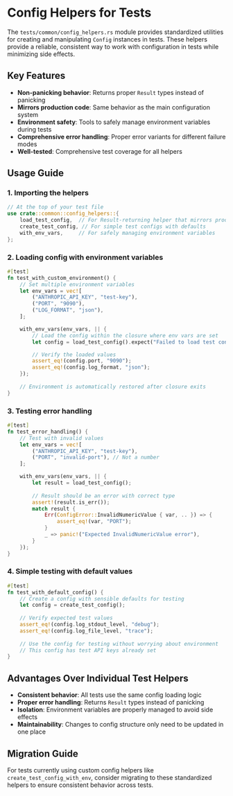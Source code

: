 # Config Helpers for Tests

The `tests/common/config_helpers.rs` module provides standardized utilities for creating and manipulating `Config` instances in tests. These helpers provide a reliable, consistent way to work with configuration in tests while minimizing side effects.

## Key Features

- **Non-panicking behavior**: Returns proper `Result` types instead of panicking
- **Mirrors production code**: Same behavior as the main configuration system
- **Environment safety**: Tools to safely manage environment variables during tests
- **Comprehensive error handling**: Proper error variants for different failure modes
- **Well-tested**: Comprehensive test coverage for all helpers

## Usage Guide

### 1. Importing the helpers

```rust
// At the top of your test file
use crate::common::config_helpers::{
    load_test_config,  // For Result-returning helper that mirrors production
    create_test_config, // For simple test configs with defaults
    with_env_vars,     // For safely managing environment variables
};
```

### 2. Loading config with environment variables

```rust
#[test]
fn test_with_custom_environment() {
    // Set multiple environment variables
    let env_vars = vec![
        ("ANTHROPIC_API_KEY", "test-key"),
        ("PORT", "9090"),
        ("LOG_FORMAT", "json"),
    ];

    with_env_vars(env_vars, || {
        // Load the config within the closure where env vars are set
        let config = load_test_config().expect("Failed to load test config");

        // Verify the loaded values
        assert_eq!(config.port, "9090");
        assert_eq!(config.log_format, "json");
    });
    
    // Environment is automatically restored after closure exits
}
```

### 3. Testing error handling

```rust
#[test]
fn test_error_handling() {
    // Test with invalid values
    let env_vars = vec![
        ("ANTHROPIC_API_KEY", "test-key"),
        ("PORT", "invalid-port"), // Not a number
    ];

    with_env_vars(env_vars, || {
        let result = load_test_config();
        
        // Result should be an error with correct type
        assert!(result.is_err());
        match result {
            Err(ConfigError::InvalidNumericValue { var, .. }) => {
                assert_eq!(var, "PORT");
            }
            _ => panic!("Expected InvalidNumericValue error"),
        }
    });
}
```

### 4. Simple testing with default values

```rust
#[test]
fn test_with_default_config() {
    // Create a config with sensible defaults for testing
    let config = create_test_config();
    
    // Verify expected test values
    assert_eq!(config.log_stdout_level, "debug");
    assert_eq!(config.log_file_level, "trace");
    
    // Use the config for testing without worrying about environment
    // This config has test API keys already set
}
```

## Advantages Over Individual Test Helpers

- **Consistent behavior**: All tests use the same config loading logic
- **Proper error handling**: Returns `Result` types instead of panicking
- **Isolation**: Environment variables are properly managed to avoid side effects
- **Maintainability**: Changes to config structure only need to be updated in one place

## Migration Guide

For tests currently using custom config helpers like `create_test_config_with_env`, consider migrating to these standardized helpers to ensure consistent behavior across tests.